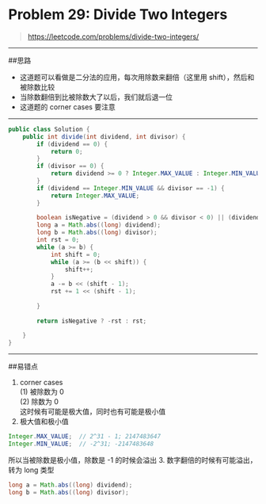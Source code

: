 # Problem 29: Divide Two Integers

> https://leetcode.com/problems/divide-two-integers/

----------
##思路
* 这道题可以看做是二分法的应用，每次用除数来翻倍（这里用 shift），然后和被除数比较
* 当除数翻倍到比被除数大了以后，我们就后退一位
* 这道题的 corner cases 要注意

-------------
```java
public class Solution {
    public int divide(int dividend, int divisor) {
        if (dividend == 0) {
            return 0;
        }
        if (divisor == 0) {
            return dividend >= 0 ? Integer.MAX_VALUE : Integer.MIN_VALUE; 
        }
        if (dividend == Integer.MIN_VALUE && divisor == -1) {
            return Integer.MAX_VALUE;
        }
        
        boolean isNegative = (dividend > 0 && divisor < 0) || (dividend < 0 && divisor > 0);
        long a = Math.abs((long) dividend);
        long b = Math.abs((long) divisor);
        int rst = 0;
        while (a >= b) {
            int shift = 0;
            while (a >= (b << shift)) {
                shift++;
            }
            a -= b << (shift - 1);
            rst += 1 << (shift - 1);
            
        }
        
        return isNegative ? -rst : rst;
        
    }
}
```
-------
##易错点
1. corner cases  
(1) 被除数为 0  
(2) 除数为 0  
这时候有可能是极大值，同时也有可能是极小值  
2. 极大值和极小值
```java
Integer.MAX_VALUE;  // 2^31 - 1; 2147483647
Integer.MIN_VALUE;  // -2^31; -2147483648
```
所以当被除数是极小值，除数是 -1 的时候会溢出
3. 数字翻倍的时候有可能溢出，转为 long 类型
```java
long a = Math.abs((long) dividend);
long b = Math.abs((long) divisor);
```


















